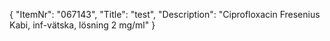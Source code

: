 {
  "ItemNr": "067143",
  "Title": "test",
  "Description": "Ciprofloxacin Fresenius Kabi, inf-vätska, lösning 2 mg/ml"
}